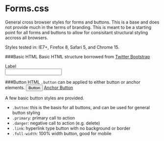 Forms.css
=========
General cross browser styles for forms and buttons. This is a base and does not provide much in the terms of branding. This is meant to be a starting point for all forms and buttons to allow for consisitant structural styling accross all browsers.

Styles tested in: IE7+, Firefox 8, Safari 5, and Chrome 15.

###Basic HTML
Basic HTML structure borrowed from [Twitter Bootstrap](http://twitter.github.com/bootstrap)
	<form>
		<div class="spot">
			<label for="input">Label</label>
			<div class="input">
				<input type="text" id="input"/>
			</div>
		</div>
	</form>

###Button HTML
`.button` can be applied to either button or anchor elements.
	<button class="button">Button</button>
	<a href="#" class="button">Anchor Button</a>

A few basic button styles are provided.

* `.button`: this is the basis for all buttons, and can be used for general button styling
* `.primary`: primary call to action
* `.danger`: negative call to action (e.g. delete)
* `.link`: hyperlink type button with no background or border
* `.full-width`: 100% width button, good for mobile